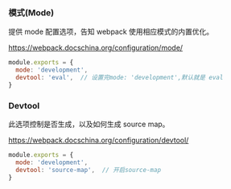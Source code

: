 ### 模式(Mode)

提供 mode 配置选项，告知 webpack 使用相应模式的内置优化。

https://webpack.docschina.org/configuration/mode/


```js
module.exports = {
  mode: 'development',
  devtool: 'eval',  // 设置完mode: 'development',默认就是 eval
}
```

### Devtool

此选项控制是否生成，以及如何生成 source map。

https://webpack.docschina.org/configuration/devtool/

```js
module.exports = {
  mode: 'development',
  devtool: 'source-map',  // 开启source-map
}
```